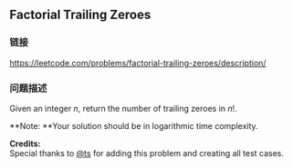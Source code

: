 ## Factorial Trailing Zeroes  
### 链接  
https://leetcode.com/problems/factorial-trailing-zeroes/description/  
### 问题描述
Given an integer *n*, return the number of trailing zeroes in *n*!.

**Note: **Your solution should be in logarithmic time complexity.

**Credits:**<br />Special thanks to [@ts](https://oj.leetcode.com/discuss/user/ts) for adding this problem and creating all test cases.
